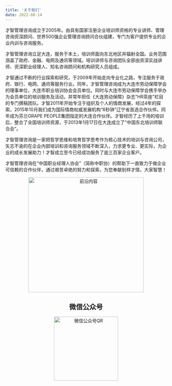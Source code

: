 ```yaml
---
title: '关于我们'
date: 2022-08-14
---
```


才智管理咨询成立于2005年。由具有国家注册企业培训师资格的专业讲师、管理咨询资深顾问、世界500强企业管理咨询顾问合伙组建，专门为客户提供专业的企业内训与咨询服务。

才智管理咨询立足大连，服务于本土，培训师面向东北地区并辐射全国。业务范围涵盖了政府、金融、电网及通讯等领域。培训讲师与咨询团队全部由资深实战讲师、资深职业经理人、知名咨询顾问和机构研究人员组成。

才智通过不断的行业探索和研究，于2009年开始走向专业化之路，专注服务于政府、银行、电网、通讯等服务行业。同年，才智管理咨询成为大连市劳动保障学会的理事单位，大连市职业培训协会会员单位。同时与大连市劳动保障学会携手举办为会员单位的培训服务及活动，并常年担任《大连劳动保障》杂志“HR茶座”栏目的专门撰稿团队。才智2011年开始专注于组织及个人的情商发展，经过4年的探索，2015年10月我们成为国际情商权威发展机构“6秒钟”辽宁省首选合作伙伴。同年成为芬兰GRAPE PEOPLE集团指定的大连合作伙伴。才智经历了上千场的培训后，整合了全国培训师资源，于2013年1月17日在大连成立了“中国东北培训师联合会”。

才智管理咨询是一家把哲学思维和培育哲学思考作为核心技术的培训与咨询公司，矢志不渝的在企业内部培训和咨询服务领域不断深入，力求更专业、更实际，为企业的成长发展助力！才智成立至今已经成功服务了逾三百家企业客户。

才智管理咨询在“中国职业经理人协会”（简称中职协）的帮助下一直致力于做企业可信赖的合作伙伴，通过艰苦卓绝的努力和探索，为您奉献别样才情，大家智慧！

<p align="center"><img width="360" height="360" src="/images/content.jpeg" alt="前沿内容"/></p>
<h2 align="center" class="mt-6">微信公众号</h2>
<p align="center"><img width="200" height="200" src="/images/qrcode.jpeg" alt="微信公众号QR"></p>